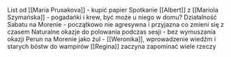 List od [[Maria Prusakova]] - kupić papier
Spotkanie [[Albert]] z [[Mariola Szymańska]] - pogadańki i krew, być może u niego w domu?
Działalność Sabatu na Morenie - początkowo nie agresywna i przyjazna co zmieni się z czasem
Naturalne okazje do polowania podczas sesji - bez wymuszania okazji
Perun na Morenie jako żul - [[Weronika]], wprowadzenie wiedźm i starych bóstw do wampirów
[[Regina]] zaczyna zapominać wiele rzeczy